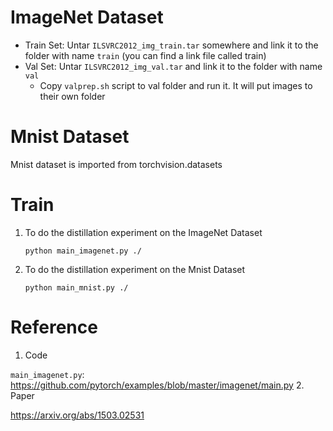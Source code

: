 # ImageNet Dataset

* Train Set: Untar `ILSVRC2012_img_train.tar` somewhere and link it to the folder with name `train` (you can find a link file called train)
* Val Set: Untar `ILSVRC2012_img_val.tar` and link it to the folder with name `val`
  * Copy `valprep.sh` script to val folder and run it. It will put images to their own folder

# Mnist Dataset
Mnist dataset is imported from torchvision.datasets

# Train
1. To do the distillation experiment on the ImageNet Dataset

    `python main_imagenet.py ./`
2. To do the distillation experiment on the Mnist Dataset

    `python main_mnist.py ./`

# Reference
1. Code

`main_imagenet.py`: https://github.com/pytorch/examples/blob/master/imagenet/main.py
2. Paper

https://arxiv.org/abs/1503.02531
